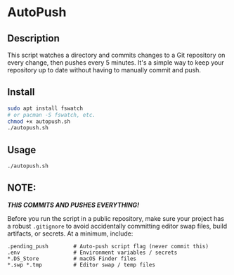 # AutoPush

## Description

This script watches a directory and commits changes to a Git repository on every change, then pushes every 5 minutes. It's a simple way to keep your repository up to date without having to manually commit and push.

## Install

```bash
sudo apt install fswatch 
# or pacman -S fswatch, etc.
chmod +x autopush.sh
./autopush.sh
```

## Usage

```bash
./autopush.sh
```

## NOTE:
***THIS COMMITS AND PUSHES EVERYTHING!***


Before you run the script in a public repository, make sure your project has a robust `.gitignore` to avoid accidentally committing editor swap files, build artifacts, or secrets. At a minimum, include:

```gitignore
.pending_push        # Auto-push script flag (never commit this)
.env                 # Environment variables / secrets
*.DS_Store           # macOS Finder files
*.swp *.tmp          # Editor swap / temp files
```
